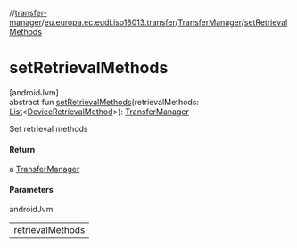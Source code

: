 //[transfer-manager](../../../index.md)/[eu.europa.ec.eudi.iso18013.transfer](../index.md)/[TransferManager](index.md)/[setRetrievalMethods](set-retrieval-methods.md)

# setRetrievalMethods

[androidJvm]\
abstract fun [setRetrievalMethods](set-retrieval-methods.md)(retrievalMethods: [List](https://kotlinlang.org/api/latest/jvm/stdlib/kotlin.collections/-list/index.html)&lt;[DeviceRetrievalMethod](../-device-retrieval-method/index.md)&gt;): [TransferManager](index.md)

Set retrieval methods

#### Return

a [TransferManager](index.md)

#### Parameters

androidJvm

| |
|---|
| retrievalMethods |
